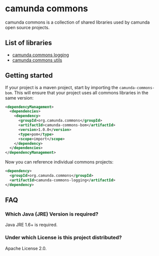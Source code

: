 # camunda commons

camunda commons is a collection of shared libraries used by camunda open source projects.

## List of libraries

* [camunda commons logging][logging]
* [camunda commons utils][utils]

## Getting started

If your project is a maven project, start by importing the `camunda-commons-bom`.
This will ensure that your project uses all commons libraries in the same version:

```xml
<dependencyManagement>
  <dependencies>
    <dependency>
      <groupId>org.camunda.commons</groupId>
      <artifactId>camunda-commons-bom</artifactId>
      <version>1.0.0</version>
      <type>pom</type>
      <scope>import</scope>
    </dependency>
  </dependencies>
</dependencyManagement>
```

Now you can reference individual commons projects:

```xml
<dependency>
  <groupId>org.camunda.commons</groupId>
  <artifactId>camunda-commons-logging</artifactId>
</dependency>
```

## FAQ

### Which Java (JRE) Version is required?

Java JRE 1.6+ is required.

### Under which License is this project distributed?

Apache License 2.0.

[logging]: logging/
[utils]: utils/

